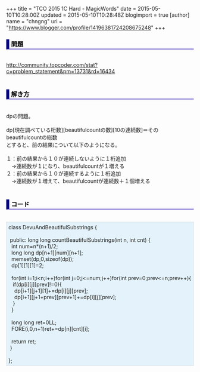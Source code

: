 +++
title = "TCO 2015 1C Hard  - MagicWords"
date = 2015-05-10T10:28:00Z
updated = 2015-05-10T10:28:48Z
blogimport = true 
[author]
	name = "chngng"
	uri = "https://www.blogger.com/profile/14196381724208675248"
+++

<div dir="ltr" style="text-align: left;" trbidi="on"><h3 style="border-bottom: 2px solid slateblue; border-left: 8px solid navy; color: black; padding: 0px 0px 1px 5px;">問題 <br /></h3><br /><a href="http://community.topcoder.com/stat?c=problem_statement&amp;pm=13731&amp;rd=16434" target="_blank">http://community.topcoder.com/stat?c=problem_statement&amp;pm=13731&amp;rd=16434</a><br /><br /><h3 style="border-bottom: 2px solid slateblue; border-left: 8px solid navy; color: black; padding: 0px 0px 1px 5px;">解き方 </h3><br />dpの問題。<br /><br />dp[現在調べている桁数][beautifulcountの数][10の連続数]＝そのbeautifulcountの総数<br />とすると、前の結果について以下のようになる。<br /><br />１：前の結果から１０が連続しないように１桁追加<br />　→連続数が１になり、beautifulcountが１増える<br />２：前の結果から１０が連続するように１桁追加<br />　→連続数が１増えて、beautifulcountが連続数＋１個増える<br /><br /><h3 style="border-bottom: 2px solid slateblue; border-left: 8px solid navy; color: black; padding: 0px 0px 1px 5px;">コード </h3><br /><div style="background-color: #e3f2fb; border: 1px dotted #CCCCCC; padding: 5px;">class DevuAndBeautifulSubstrings {<br /><br /><span class="Apple-tab-span" style="white-space: pre;"> </span>public: long long countBeautifulSubstrings(int n, int cnt) {<br /><span class="Apple-tab-span" style="white-space: pre;">  </span>int num=n*(n+1)/2;<br /><span class="Apple-tab-span" style="white-space: pre;">  </span>long long dp[n+1][num][n+1];<br /><span class="Apple-tab-span" style="white-space: pre;">  </span>memset(dp,0,sizeof(dp));<br /><span class="Apple-tab-span" style="white-space: pre;">  </span>dp[1][1][1]=2;<br /><br /><span class="Apple-tab-span" style="white-space: pre;">  </span>for(int i=1;i&lt;n;i++)for(int j=0;j&lt;=num;j++)for(int prev=0;prev&lt;=n;prev++){<br /><span class="Apple-tab-span" style="white-space: pre;">   </span>if(dp[i][j][prev]!=0){<br /><span class="Apple-tab-span" style="white-space: pre;">    </span>dp[i+1][j+1][1]+=dp[i][j][prev];<br /><span class="Apple-tab-span" style="white-space: pre;">    </span>dp[i+1][j+1+prev][prev+1]+=dp[i][j][prev];<br /><span class="Apple-tab-span" style="white-space: pre;">   </span>}<br /><span class="Apple-tab-span" style="white-space: pre;">  </span>}<br /><br /><span class="Apple-tab-span" style="white-space: pre;">  </span>long long ret=0LL;<br /><span class="Apple-tab-span" style="white-space: pre;">  </span>FORE(i,0,n+1)ret+=dp[n][cnt][i];<br /><br /><span class="Apple-tab-span" style="white-space: pre;">  </span>return ret;<br /><span class="Apple-tab-span" style="white-space: pre;"> </span>}<br /><br />};</div></div>
